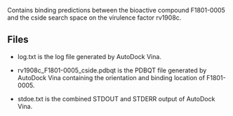 Contains binding predictions between the bioactive compound F1801-0005 and the cside search space on the virulence factor rv1908c.

## Files

- log.txt is the log file generated by AutoDock Vina.

- rv1908c_F1801-0005_cside.pdbqt is the PDBQT file generated by AutoDock Vina containing the orientation and binding location of F1801-0005.

- stdoe.txt is the combined STDOUT and STDERR output of AutoDock Vina.

